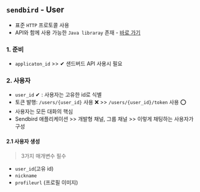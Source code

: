 ## `sendbird` - User
- 표준 `HTTP` 프로토콜 사용
- API와 함께 사용 가능한 `Java libraray` 존재 - [바로 가기](https://github.com/sendbird/sendbird-platform-sdk-java)
### 1. 준비
- `applicaton_id` >> ✔ 샌드버드 API 사용시 필요

### 2. 사용자
- `user_id` ✔ : 사용자는 고유한 id로 식별
- 토큰 발행: `/users/{user_id}` 사용 ❌ >> `/users/{user_id}/token` 사용 ⭕
- 사용자는 모든 대화의 핵심
- Sendbird 애플리케이션 >> 개발형 채널, 그룹 채널 >> 이렇게 채팅하는 사용자가 구성
#### 2.1 사용자 생성
> 3가지 매개변수 필수
- `user_id`(고유 id) 
- `nickname`
- `profileurl` (프로필 이미지)


